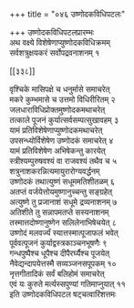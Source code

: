 +++
title = "०४६ उष्णोदकविधिपटलः"

+++
उष्णोदकविधिपटलप्रारम्भः  
अथ वक्ष्ये विशेषेणाप्युष्णोदकविधिक्रमम्  
सर्वशत्रुक्षयकरं सर्वोपद्रवनाशनम् १  

[[३३८]]  

वृश्चिके मासिपक्षे च धनुर्मासे समाचरेत्  
मकरे कुम्भमासे च उत्तमो विधिरीरितम् २  
जलधाराविधिप्रोक्तमुष्णोदकमथाचरेत्  
तत्काले पूजनं कुर्यात्सर्वसम्पत्सुखावहम् ३  
यामं प्रतिविशेषेणाप्युष्णोदकमथाचरेत्  
उपसन्ध्योर्विशेषेण उष्णोदकं समाचरेत् ४  
यामं प्रतिविशेषेण अभिषेकन्तु कारयेत्  
स्त्रीश्यम्पुरुषवश्यं वा राजवश्यं तथैव च ५  
शत्रुनाशकरन्नित्यमायुरारोग्यवर्द्धनम्  
उष्णोदकं तथात्युष्णं सधूममतिशीतळम् ६  
अतप्तं वर्जयेत्तोयमुष्णानुच्चन्तु सङ्ग्रहेत्  
अत्युष्णे तु प्रजानाशं सधूमे द्रव्यनाशनम् ७  
अतिशीते तु सन्नापमतप्ते सस्यनाशनम्  
तस्मात्तदोष्णानुष्णेन सलिलेनाभिषेचयेत् ८  
उष्णोदं मलवर्ज्यं स्यात्तस्मात्पूजाफलं भवेत्  
पूर्ववत्पूजनं कुर्याद्वस्त्रकाञ्चनभूषणैः ९  
गन्धपुष्पैश्च धूपैश्च दीपैरर्घ्यैश्च पूजयेत्  
नैवेद्यन्दापयेत्तस्मै सव्यञ्जनसपूपकम् १०  
नृत्तगीतादिकं सर्वं बलिहोमं समाचरेत्  
एवं यः कुरुते मर्त्यस्सपुण्यां गतिमाप्नुयात् ११  
इति उष्णोदकविधिपटल षट्चत्वारिंशत्तमः  
